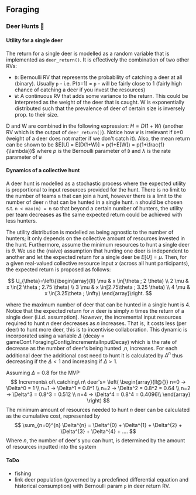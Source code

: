 ## Foraging

### Deer Hunts 🦌

#### Utility for a single deer
The return for a single deer is modelled as a random variable that is implemented as `deer_return()`. It is effectively the combination of two other RVs:
- `D`: Bernoulli RV that represents the probability of catching a deer at all (binary). Usually `p` - i.e. P(`D`=1) = `p` - will be fairly close to 1 (fairly high chance of catching a deer if you invest the resources)
- `W`: A continuous RV that adds some variance to the return. This could be interpreted as the weight of the deer that is caught. W is exponentially distributed such that the prevalence of deer of certain size is inversely prop. to their size.

D and W are combined in the following expression: $H = D(1+W)$ (another RV which is the output of `deer_return()`). Notice how `W` is irrelevant if `D`=0 (weight of a deer does not matter if we don't catch it). Also, the mean return can be shown to be $E[U] = E[D(1+W)] = p(1+E[W]) = p(1+\frac{1}{\lambda})$ where $p$ is the Bernoulli parameter of `D` and $\lambda$ is the rate parameter of `W`

#### Dynamics of a collective hunt
A deer hunt is modelled as a stochastic process where the expected utility is proportional to input resources provided for the hunt. There is no limit to the number of teams `m` that can join a hunt, however there is a limit to the number of deer `n` that can be hunted in a single hunt. `n` should be chosen s.t. `n < max(m) = 6` so that beyond a certain number of hunters, the utility per team decreases as the same expected return could be achieved with less hunters. 

The utility distribution is modelled as being agnostic to the number of hunters; it only depends on the collective amount of resources invested in the hunt. Furthermore, assume the minimum resources to hunt a single deer is $\theta$. We use the (naive) assumption that hunting one deer is independent to another and let the expected return for a single deer be $E[U]=\mu$. Then, for a given real-valued collective resource input $x$ (across all hunt participants), the expected return is proposed as follows:

$$
U_{\theta}=\left\{\begin{array}{ll}
\mu & x \in[\theta ; 2 \theta) \\
2 \mu & x \in[2 \theta ; 2.75 \theta) \\
3 \mu & x \in[2.75\theta ; 3.25 \theta) \\
4 \mu & x \in[3.25\theta ; \infty)
\end{array}\right.
$$

where the maximum number of deer that can be hunted in a single hunt is 4. Notice that the expected return for $n$ deer is simply $n$ times the return of a single deer (i.i.d. assumption). *However*, the incremental input resources required to hunt $n$ deer decreases as $n$ increases. That is, it costs less (per deer) to hunt more deer, this is to incentivise collaboration. This dynamic is incorporated using a variable $\Delta$ (decay = gameConf.ForagingConfig.IncrementalInputDecay) which is the rate of decrease as the number of deer's being hunted ,$n$, increases. For each additional deer the additional cost need to hunt it is calculated by $\Delta^n$ thus decreasing if the $\Delta < 1$ and increasing if $\Delta > 1$. 

Assuming $\Delta=0.8$ for the MVP 
$$ Increments\ of\ catching\ n\ deer's=
\left( \begin{array}{ll@{}}
n=0 -> \Delta^0 = 1 \\
n=1 -> \Delta^1 = 0.8^1 \\
n=2 -> \Delta^2 = 0.8^2 = 0.64 \\
n=2 -> \Delta^3 = 0.8^3 = 0.512 \\
n=4 -> \Delta^4 = 0.8^4 = 0.4096\\ 
\end{array} \right) $$
The minimum amount of resources needed to hunt $n$ deer can be calculated as the cumulative cost, represented by 
$$ 
\sum_{n=0}^{n} \Delta^{n} = \Delta^{0} + \Delta^{1} + \Delta^{2} + \Delta^{3} + \Delta^{4} + ....
$$
Where $n$, the number of deer's you can hunt, is determined by the amount of resources inputted into the system 

#### ToDo

- fishing
- link deer population (governed by a predefined differential equation and historical consumption) with Bernoulli param `p` in deer return RV.
